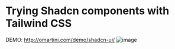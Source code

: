# Trying Shadcn components with Tailwind CSS
DEMO: http://omartini.com/demo/shadcn-ui/
![image](https://github.com/user-attachments/assets/5ead344d-fab4-4a7e-b09d-91b55064e17e)
